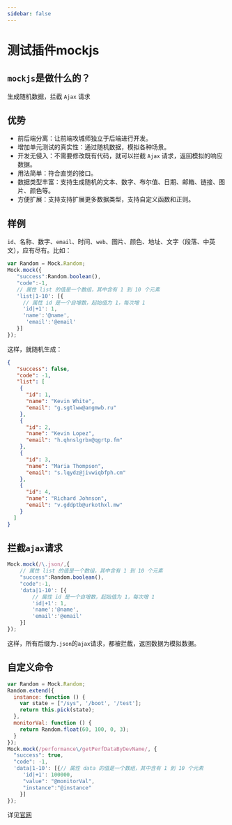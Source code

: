 ```yaml
---
sidebar: false
---
```

# 测试插件mockjs
## `mockjs`是做什么的？
生成随机数据，拦截 `Ajax` 请求

## 优势

- 前后端分离：让前端攻城师独立于后端进行开发。
- 增加单元测试的真实性：通过随机数据，模拟各种场景。
- 开发无侵入：不需要修改既有代码，就可以拦截 `Ajax` 请求，返回模拟的响应数据。
- 用法简单：符合直觉的接口。
- 数据类型丰富：支持生成随机的文本、数字、布尔值、日期、邮箱、链接、图片、颜色等。
- 方便扩展：支持支持扩展更多数据类型，支持自定义函数和正则。

## 样例
`id`、名称、数字、`email`、时间、`web`、图片、颜色、地址、文字（段落、中英文），应有尽有。比如：

``` js
var Random = Mock.Random;
Mock.mock({
   "success":Random.boolean(),
   "code":-1,
   // 属性 list 的值是一个数组，其中含有 1 到 10 个元素
   'list|1-10': [{
     // 属性 id 是一个自增数，起始值为 1，每次增 1
     'id|+1': 1,
     'name':'@name',
      'email':'@email'
   }]
});
```

这样，就随机生成：
``` json
{
   "success": false,
   "code": -1,
   "list": [
    {
      "id": 1,
      "name": "Kevin White",
      "email": "g.sgtlww@angmwb.ru"
    },
    {
      "id": 2,
      "name": "Kevin Lopez",
      "email": "h.qhnslgrbx@qgrtp.fm"
    },
    {
      "id": 3,
      "name": "Maria Thompson",
      "email": "s.lqydz@jivwiqbfph.cm"
    },
    {
      "id": 4,
      "name": "Richard Johnson",
      "email": "v.gddptb@urkothxl.mw"
    }
  ]
}
```

## 拦截`ajax`请求

``` js
Mock.mock(/\.json/,{
    // 属性 list 的值是一个数组，其中含有 1 到 10 个元素
    "success":Random.boolean(),
    "code":-1,
    'data|1-10': [{
        // 属性 id 是一个自增数，起始值为 1，每次增 1
        'id|+1': 1,
        'name':'@name',
        'email':'@email'
    }]
});
```

这样，所有后缀为`.json`的`ajax`请求，都被拦截，返回数据为模拟数据。

## 自定义命令

``` js
var Random = Mock.Random;
Random.extend({
  instance: function () {
    var state = ["/sys", '/boot', '/test'];
    return this.pick(state);
  },
  monitorVal: function () {
    return Random.float(60, 100, 0, 3);
  }
});
Mock.mock(/performance\/getPerfDataByDevName/, {
  "success": true,
  "code": -1,
  'data|1-10': [{// 属性 data 的值是一个数组，其中含有 1 到 10 个元素
     'id|+1': 100000,
     "value": "@monitorVal",
     "instance":"@instance"
    }]
});
```


详见[官网](http://mockjs.com)
